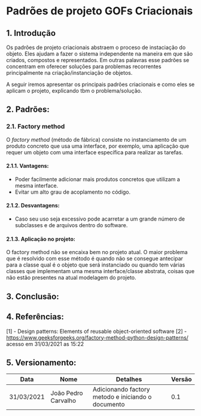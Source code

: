 # Padrões de projeto GOFs Criacionais
## 1. Introdução

Os padrões de projeto criacionais abstraem o proceso de instaciação do objeto. Eles ajudam a fazer o sistema independente na maneira em que são criados, compostos e representados. Em outras palavras esse padrões se concentram em oferecer soluções para problemas recorrentes principalmente na criação/instanciação de objetos.

A seguir iremos apresentar os principais padrões criacionais e como eles se aplicam o projeto, explicando tbm o problema/solução. 

## 2. Padrões:
### 2.1. Factory method

O *factory method* (método de fábrica) consiste no instanciamento de um produto concreto que usa uma interface, por exemplo, uma aplicação que requer um objeto com uma interface específica para realizar as tarefas. 

#### 2.1.1. Vantagens:

* Poder facilmente adicionar mais produtos concretos que utilizam a mesma interface.
* Evitar um alto grau de acoplamento no código.

#### 2.1.2. Desvantagens:

* Caso seu uso seja excessivo pode acarretar a um grande número de subclasses e de arquivos dentro do software.

#### 2.1.3. Aplicação no projeto:

O factory method não se encaixa bem no projeto atual. O maior problema que é resolvido com esse método é quando não se consegue antecipar para a classe qual é o objeto que será instanciado ou quando tem várias classes que implementam uma mesma interface/classe abstrata, coisas que não estão presentes na atual modelagem do projeto. 

## 3. Conclusão:
## 4. Referências:

[1] - Design patterns: Elements of reusable object-oriented software
[2] - https://www.geeksforgeeks.org/factory-method-python-design-patterns/ acesso em 31/03/2021 as 15:22

## 5. Versionamento:

|Data|Nome|Detalhes|Versão|
|----|---|---|---|
| 31/03/2021 | João Pedro Carvalho | Adicionando factory metodo e iniciando o documento | 0.1 |